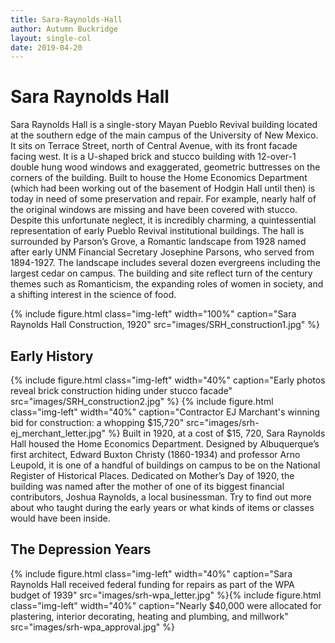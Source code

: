 ```yaml
---
title: Sara-Raynolds-Hall
author: Autumn Buckridge
layout: single-col
date: 2019-04-20
---
```



# Sara Raynolds Hall

Sara Raynolds Hall is a single-story Mayan Pueblo Revival building located at the southern edge of the main campus of the University of New Mexico. It sits on Terrace Street, north of Central Avenue, with its front facade facing west. It is a U-shaped brick and stucco building with 12-over-1 double hung wood windows and exaggerated, geometric buttresses on the corners of the building. Built to house the Home Economics Department (which had been working out of the basement of Hodgin Hall until then) is today in need of some preservation and repair. For example, nearly half of the original windows are missing and have been covered with stucco. Despite this unfortunate neglect, it is incredibly charming, a quintessential representation of early Pueblo Revival institutional buildings. The hall is surrounded by Parson’s Grove, a Romantic landscape from 1928 named after early UNM Financial Secretary Josephine Parsons, who served from 1894-1927.  The landscape includes several dozen evergreens including the largest cedar on campus. The building and site reflect turn of the century themes such as Romanticism, the expanding roles of women in society, and a shifting interest in the science of food. 

{% include figure.html class="img-left" width="100%" caption="Sara Raynolds Hall Construction, 1920" src="images/SRH_construction1.jpg" %}

## Early History

{% include figure.html class="img-left" width="40%" caption="Early photos reveal brick construction hiding under stucco facade" src="images/SRH_construction2.jpg" %}
{% include figure.html class="img-left" width="40%" caption="Contractor EJ Marchant's winning bid for construction: a whopping $15,720" src="images/srh-ej_merchant_letter.jpg" %}
Built in 1920, at a cost of $15, 720, Sara Raynolds Hall housed the Home Economics Department. Designed by Albuquerque’s first architect, Edward Buxton Christy (1860-1934) and professor Arno Leupold, it is one of a handful of buildings on campus to be on the National Register of Historical Places. Dedicated on Mother’s Day of 1920, the building was named after the mother of one of its biggest financial contributors, Joshua Raynolds, a local businessman. Try to find out more about who taught during the early years or what kinds of items or classes would have been inside. 

## The Depression Years


{% include figure.html class="img-left" width="40%" caption="Sara Raynolds Hall received federal funding for repairs as part of the WPA budget of 1939" src="images/srh-wpa_letter.jpg" %}{% include figure.html class="img-left" width="40%" caption="Nearly $40,000 were allocated for plastering, interior decorating, heating and plumbing, and millwork" src="images/srh-wpa_approval.jpg" %}
